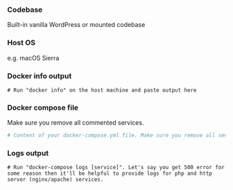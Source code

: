 ### Codebase
Built-in vanilla WordPress or mounted codebase
  
### Host OS 
e.g. macOS Sierra

### Docker info output
```
# Run "docker info" on the host machine and paste output here 
```

### Docker compose file
Make sure you remove all commented services.
```yml
# Content of your docker-compose.yml file. Make sure you remove all sensible information you might have there.
```

### Logs output
```
# Run "docker-compose logs [service]". Let's say you get 500 error for some reason then it'll be helpful to provide logs for php and http server (nginx/apache) services.
```
